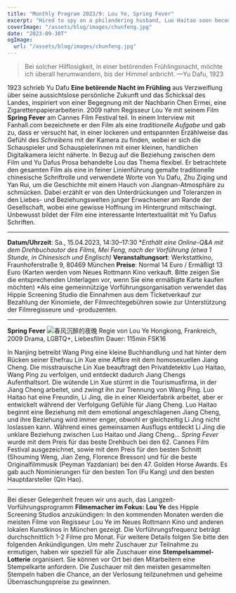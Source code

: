 ```yaml
---
title: "Monthly Program 2023/9: Lou Ye, Spring Fever"
excerpt: "Hired to spy on a philandering husband, Luo Haitao soon becomes entangled in a clandestine affair with the other man. Along with Luo's girlfriend, they succumb to the delirium of drunken nights, but how long can their tryst last?"
coverImage: "/assets/blog/images/chunfeng.jpg"
date: "2023-09-30T"
ogImage:
  url: "/assets/blog/images/chunfeng.jpg"
---
```


> Bei solcher Hilflosigkeit, in einer betörenden Frühlingsnacht, möchte ich überall herumwandern, bis der Himmel anbricht.
> —Yu Dafu, 1923

1923 schrieb Yu Dafu **Eine betörende Nacht im Frühling** aus Verzweiflung über seine aussichtslose persönliche Zukunft und das Schicksal des Landes, inspiriert von einer Begegnung mit der Nachbarin Chen Ermei, eine Zigarettenpapierarbeiterin.
2009 nahm Regisseur Lou Ye mit seinem Film **Spring Fever** am Cannes Film Festival teil. In einem Interview mit Fanhall.com bezeichnete er den Film als eine *traditionelle Aufgabe* und gab zu, dass er versucht hat, in einer lockeren und entspannten Erzählweise das Gefühl des *Schreibens* mit der Kamera zu finden, wobei er sich die Schauspieler und Schauspielerinnen mit einer kleinen, handlichen Digitalkamera leicht näherte. In Bezug auf die Beziehung zwischen dem Film und Yu Dafus Prosa behandelte Lou das Thema flexibel. Er betrachtete den gesamten Film als eine in feiner Linienführung gemalte traditionelle chinesische Schriftrolle und verwendete Worte von Yu Dafu, Zhu Ziqing und Yan Rui, um die Geschichte mit einem Hauch von Jiangnan-Atmosphäre zu schmücken. Dabei erzählt er von den Unterdrückungen und Toleranzen in den Liebes- und Beziehungswelten junger Erwachsener am Rande der Gesellschaft, wobei eine gewisse Hoffnung im Hintergrund mitschwingt. Unbewusst bildet der Film eine interessante Intertextualität mit Yu Dafus Schriften.

---

**Datum/Uhrzeit**: Sa., 15.04.2023, 14:30–17:30
**Enthält eine Online-Q&A mit dem Drehbuchautor des Films, Mei Feng, nach der Vorführung (etwa 1 Stunde, in Chinesisch und Englisch)*
**Veranstaltungsort**: Werkstattkino, Fraunhoferstraße 9, 80469 München
**Preise**: Normal 14 Euro / Ermäßigt 13 Euro
(Karten werden vom Neues Rottmann Kino verkauft. Bitte zeigen Sie die entsprechenden Unterlagen vor, wenn Sie eine ermäßigte Karte kaufen möchten)
*Als eine gemeinnützige Vorführungsorganisation verwendet das Hippie Screening Studio die Einnahmen aus dem Ticketverkauf zur Bezahlung der Kinomiete, der Filmrechtegebühren sowie zur Unterstützung der Filmregisseure und -produzenten.

---

**Spring Fever**
![春风沉醉的夜晚](images/chunfeng.jpg)
Regie von Lou Ye
Hongkong, Frankreich, 2009
Drama, LGBTQ+, Liebesfilm
Dauer: 115min
FSK16

In Nanjing betreibt Wang Ping eine kleine Buchhandlung und hat hinter dem Rücken seiner Ehefrau Lin Xue eine Affäre mit dem homosexuellen Jiang Cheng. Die misstrauische Lin Xue beauftragt den Privatdetektiv Luo Haitao, Wang Ping zu verfolgen, und entdeckt dadurch Jiang Chengs Aufenthaltsort. Die wütende Lin Xue stürmt in die Tourismusfirma, in der Jiang Cheng arbeitet, und zwingt ihn zur Trennung von Wang Ping. Luo Haitao hat eine Freundin, Li Jing, die in einer Kleiderfabrik arbeitet, aber er entwickelt während der Verfolgung Gefühle für Jiang Cheng. Luo Haitao beginnt eine Beziehung mit dem emotional angeschlagenen Jiang Cheng, und ihre Beziehung wird immer enger, obwohl er gleichzeitig Li Jing nicht loslassen kann. Während eines gemeinsamen Ausflugs entdeckt Li Jing die unklare Beziehung zwischen Luo Haitao und Jiang Cheng...
*Spring Fever* wurde mit dem Preis für das beste Drehbuch bei den 62. Cannes Film Festival ausgezeichnet, sowie mit dem Preis für den besten Schnitt (Shouming Weng, Jian Zeng, Florence Bresson) und für die beste Originalfilmmusik (Peyman Yazdanian) bei den 47. Golden Horse Awards. Es gab auch Nominierungen für den besten Ton (Fu Kang) und den besten Hauptdarsteller (Qin Hao).

---

Bei dieser Gelegenheit freuen wir uns auch, das Langzeit-Vorführungsprogramm **Filmemacher im Fokus: Lou Ye** des Hippie Screening Studios anzukündigen: In den kommenden Monaten werden die meisten Filme von Regisseur Lou Ye im Neues Rottmann Kino und anderen lokalen Kunstkinos in München gezeigt. Die Vorführungsfrequenz beträgt durchschnittlich 1-2 Filme pro Monat. Für weitere Details folgen Sie bitte den folgenden Ankündigungen.
Um mehr Zuschauer zur Teilnahme zu ermutigen, haben wir speziell für alle Zuschauer eine **Stempelsammel-Lotterie** organisiert. Sie können vor Ort bei den Mitarbeitern eine Stempelkarte anfordern. Die Zuschauer mit den meisten gesammelten Stempeln haben die Chance, an der Verlosung teilzunehmen und geheime Überraschungspreise zu gewinnen.
